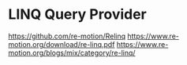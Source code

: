 # LINQ Query Provider
https://github.com/re-motion/Relinq
https://www.re-motion.org/download/re-linq.pdf
https://www.re-motion.org/blogs/mix/category/re-linq/
